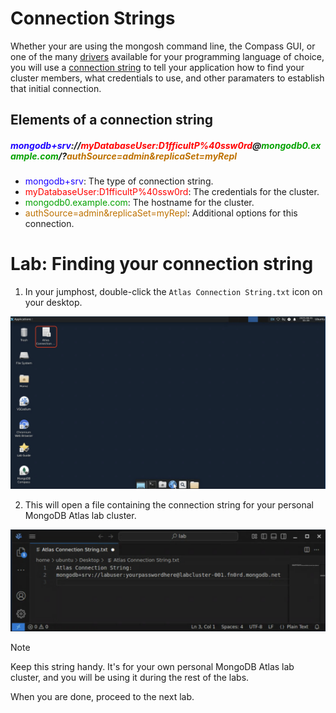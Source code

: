 # Connection Strings
Whether your are using the mongosh command line, the Compass GUI, or one of
the many [drivers](https://www.mongodb.com/docs/drivers/) available for your
programming language of choice, you will use a 
[connection string](https://www.mongodb.com/docs/manual/reference/connection-string/)
to tell your application how to find your cluster members, what credentials
to use, and other paramaters to establish that initial connection.

## Elements of a connection string

<h5><span style="color:#1c00ff">mongodb+srv</span>://<span style="color:#ff0000">myDatabaseUser:D1fficultP%40ssw0rd</span>@<span style="color:#04a200">mongodb0.example.com</span>/?<span style="color:#be7100">authSource=admin&replicaSet=myRepl</span></h5>

- <span style="color:#1c00ff">mongodb+srv</span>: The type of connection string.
- <span style="color:#ff0000">myDatabaseUser:D1fficultP%40ssw0rd</span>: The
  credentials for the cluster.
- <span style="color:#04a200">mongodb0.example.com</span>: The hostname for
  the cluster.
- <span style="color:#be7100">authSource=admin&replicaSet=myRepl</span>: 
  Additional options for this connection.

# Lab: Finding your connection string
1. In your jumphost, double-click the `Atlas Connection String.txt` icon on your
desktop.

![Image of the connection string file on the desktop](images/connection-string-icon.png)

2. This will open a file containing the connection string for your personal
MongoDB Atlas lab cluster.

![Image of the contents of the connection string file](images/connection-string-file.png)

  > [!NOTE] 
  > Keep this string handy. It's for your own personal MongoDB Atlas
  > lab cluster, and you will be using it during the rest of the labs.

When you are done, proceed to the next lab.